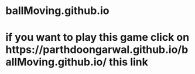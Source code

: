 # ballMoving.github.io

<h1>if you want to play this game click on https://parthdoongarwal.github.io/ballMoving.github.io/ this link</h1>
